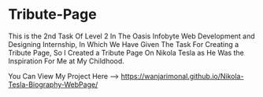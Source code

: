 # Tribute-Page

This is the 2nd Task Of Level 2 In The Oasis Infobyte Web Development and Designing Internship,
In Which We Have Given The Task For Creating a Tribute Page, So I Created a Tribute Page On Nikola Tesla
as He Was the Inspiration For Me at My Childhood.

You Can View My Project Here --> https://wanjarimonal.github.io/Nikola-Tesla-Biography-WebPage/
